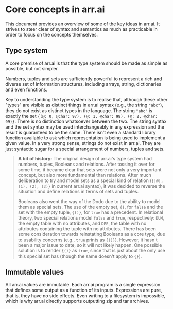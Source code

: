# Core concepts in arr.ai

This document provides an overview of some of the key ideas in arr.ai. It
strives to steer clear of syntax and semantics as much as practicable in order
to focus on the concepts themselves.

## Type system

A core premise of arr.ai is that the type system should be made as simple as
possible, but not simpler.

Numbers, tuples and sets are sufficiently powerful to represent a rich and
diverse set of information structures, including arrays, string, dictionaries
and even functions.

Key to understanding the type system is to realise that, although these other
"types" are visible as distinct things in arr.ai syntax (e.g., the string
`"abc"`), they do not exist as distinct types in the language. The string
`"abc"` is exactly the set `{(@: 0, @char: 97), (@: 1, @char: 98), (@: 2, @char:
99)}`. There is no distinction whatsoever between the two. The string syntax and
the set syntax may be used interchangeably in any expression and the result is
guaranteed to be the same. There isn't even a standard library function
available to ask which representation is being used to implement a given value.
In a very strong sense, strings do not exist in arr.ai. They are just syntactic
sugar for a special arrangement of numbers, tuples and sets.

> **A bit of history:** The original design of arr.ai's type system had numbers,
> tuples, Booleans and relations. After tossing it over for some time, it became
> clear that sets were not only a very important concept, but also more
> fundamental than relations. After much deliberation to try and model sets as a
> special kind of relation (`{|@|, (1), (2), (3)}` in current arr.ai syntax), it
> was decided to reverse the situation and define relations in terms of sets and
> tuples.
>
> Booleans also went the way of the Dodo due to the ability to model them as
> special sets. The use of the empty set, `{}`, for `false` and the set with the
> empty tuple, `{()}`, for `true` has a precedent. In relational theory, two
> special relations model `false` and `true`, respectively: `DUM`, the empty
> table with no attributes, and `DEE`, the table with no attributes containing
> the tuple with no attributes. There has been some consideration towards
> reinstating Booleans as a core type, due to usability concerns (e.g., `true`
> prints as `{()}`). However, it hasn't been a major issue to date, so it will
> not likely happen. One possible solution is to render `{()}` as `true`, since
> that is just about the only use this special set has (though the same doesn't
> apply to `{}`).

<!--
The following is aspirational. Uncomment when it's true.

## Hermetic runtime

Arr.ai's runtime environment is designed to be hermetic. This means that access
to the outside world is constrained through opt-in mechanisms. For example, file
access is not automatically available to arr.ai programs, but must instead be
explicitly granted through configuration mechanisms and, even when so granted,
might be restricted to a subset of the filesystem. Local imports are restricted
to the containing module. Remote imports are restricted to a whitelist, which is
empty by default.
-->

## Immutable values

All arr.ai values are immutable. Each arr.ai program is a single expression that
defines some output as a function of its inputs. Expressions are pure, that is,
they have no side effects. Even writing to a filesystem is impossible, which is
why arr.ai directly supports outputting zip and tar archives.
